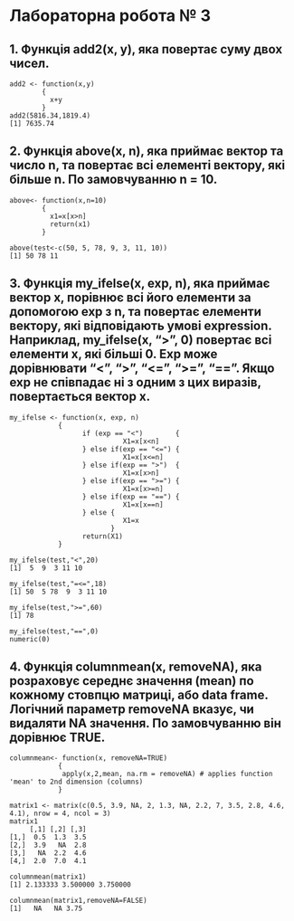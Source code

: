 # Лабораторна робота № 3

## 1. Функція add2(x, y), яка повертає суму двох чисел.

```{R}
add2 <- function(x,y) 
        {
          x+y
        }
add2(5816.34,1819.4)
[1] 7635.74
```

## 2. Функція above(x, n), яка приймає вектор та число n, та повертає всі елементі вектору, які більше n. По замовчуванню n = 10.

```{R}
above<- function(x,n=10) 
        {
          x1=x[x>n]
          return(x1)
        }

above(test<-c(50, 5, 78, 9, 3, 11, 10))
[1] 50 78 11
```

## 3. Функція my_ifelse(x, exp, n), яка приймає вектор x, порівнює всі його елементи за допомогою exp з n, та повертає елементи вектору, які відповідають умові expression. Наприклад, my_ifelse(x, “>”, 0) повертає всі елементи x, які більші 0. Exp може дорівнювати “<”, “>”, “<=”, “>=”, “==”. Якщо exp не співпадає ні з одним з цих виразів, повертається вектор x.

```{R}
my_ifelse <- function(x, exp, n) 
            { 
                  if (exp == "<")        {
                            X1=x[x<n] 
                  } else if(exp == "<=") {
                            X1=x[x<=n]
                  } else if(exp == ">")  {
                            X1=x[x>n]
                  } else if(exp == ">=") {
                            X1=x[x>=n]
                  } else if(exp == "==") {
                            X1=x[x==n]
                  } else { 
                            X1=x
                         }
                  return(X1)
            }
                  
my_ifelse(test,"<",20) 
[1]  5  9  3 11 10

my_ifelse(test,"=<=",18) 
[1] 50  5 78  9  3 11 10

my_ifelse(test,">=",60) 
[1] 78

my_ifelse(test,"==",0) 
numeric(0)
```

## 4. Функція columnmean(x, removeNA), яка розраховує середнє значення (mean) по кожному стовпцю матриці, або data frame. Логічний параметр removeNA вказує, чи видаляти NA значення. По замовчуванню він дорівнює TRUE.

```{R}
columnmean<- function(x, removeNA=TRUE) 
            {
             apply(x,2,mean, na.rm = removeNA) # applies function 'mean' to 2nd dimension (columns)
            }
             
matrix1 <- matrix(c(0.5, 3.9, NA, 2, 1.3, NA, 2.2, 7, 3.5, 2.8, 4.6, 4.1), nrow = 4, ncol = 3)
matrix1
     [,1] [,2] [,3]
[1,]  0.5  1.3  3.5
[2,]  3.9   NA  2.8
[3,]   NA  2.2  4.6
[4,]  2.0  7.0  4.1

columnmean(matrix1)
[1] 2.133333 3.500000 3.750000

columnmean(matrix1,removeNA=FALSE)
[1]   NA   NA 3.75
```

